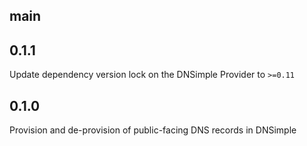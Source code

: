 ## main

## 0.1.1

Update dependency version lock on the DNSimple Provider to `>=0.11`

## 0.1.0

Provision and de-provision of public-facing DNS records in DNSimple

